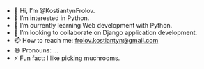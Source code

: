 - 👋 Hi, I’m @KostiantynFrolov.
- 👀 I’m interested in Python.
- 🌱 I’m currently learning Web development with Python.
- 💞️ I’m looking to collaborate on Django application development.  
- 📫 How to reach me: frolov.kostiantyn@gmail.com
- 😄 Pronouns: ...
- ⚡ Fun fact: I like picking muchrooms.

<!---
KostiantynFrolov/KostiantynFrolov is a ✨ special ✨ repository because its `README.md` (this file) appears on your GitHub profile.
You can click the Preview link to take a look at your changes.
--->
